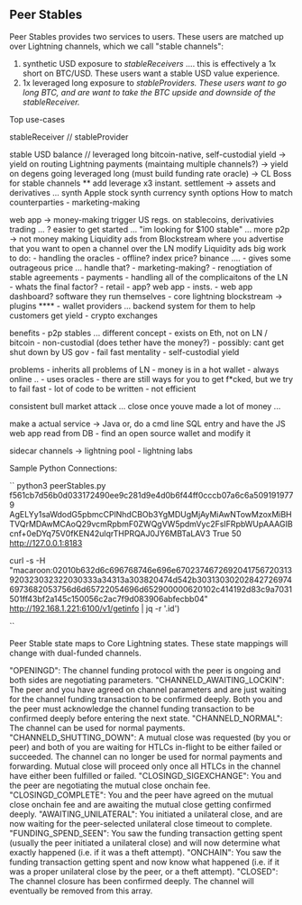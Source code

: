 ## Peer Stables

Peer Stables provides two services to users. These users are matched up over Lightning channels, which we call "stable channels":
<ol>
  <li>synthetic USD exposure to <i>stableReceivers</i> .... this is effectively a 1x short on BTC/USD. These users want a stable USD value experience.</li>
  <li>1x leveraged long exposure to <i>stableProviders. These users want to go long BTC, and are want to take the BTC upside and downside of the stableReceiver.</i></li>
</ol>

Top use-cases

stableReceiver // stableProvider

stable USD balance // leveraged long
bitcoin-native, self-custodial yield -> yield on routing Lightning payments (maintaing multiple channels?) -> yield on degens going leveraged long (must build funding rate oracle) -> CL Boss for stable channels **
add leverage x3
instant. settlement -> assets and derivatives ...
synth Apple stock
synth currency
synth options
How to match counterparties - marketing-making

web app -> money-making
trigger US regs. on stablecoins, derivativies trading ... ?
easier to get started ... "im looking for $100 stable" ...
more p2p -> not money making
Liquidity ads from Blockstream where you advertise that you want to open a channel over the LN
modify Liquidity ads
big work to do: - handling the oracles - offline? index price? binance .... - gives some outrageous price ... handle that? - marketing-making? - renogtiation of stable agreements - payments - handling all of the complicaitons of the LN - whats the final factor? - retail - app? web app - insts. - web app dashboard? software they run themselves - core lightning blockstream -> plugins **** - wallet providers ... backend system for them to help customers get yield - crypto exchanges

benefits - p2p stables ... different concept - exists on Eth, not on LN / bitcoin - non-custodial (does tether have the money?) - possibly: cant get shut down by US gov - fail fast mentality - self-custodial yield

problems - inherits all problems of LN - money is in a hot wallet - always online .. - uses oracles - there are still ways for you to get f*cked, but we try to fail fast - lot of code to be written - not efficient

consistent bull market attack ... close once youve made a lot of money ...

make a actual service -> Java or, do a cmd line SQL entry and have the JS web app read from DB - find an open source wallet and modify it

sidecar channels -> lightning pool - lightning labs

Sample Python Connections:

`` python3 peerStables.py f561cb7d56b0d033172490ee9c281d9e4d0b6f44ff0cccb07a6c6a5091919779 AgELYy1saWdodG5pbmcCPlNhdCBOb3YgMDUgMjAyMiAwNTowMzoxMiBHTVQrMDAwMCAoQ29vcmRpbmF0ZWQgVW5pdmVyc2FsIFRpbWUpAAAGIBcnf+0eDYq75V0fKEN42ulqrTHPRQAJ0JY6MBTaLAV3 True 50 http://127.0.0.1:8183

curl -s -H "macaroon:02010b632d6c696768746e696e6702374672692041756720313920323032322030333a34313a303820474d542b303130302028427269746973682053756d6d65722054696d652900000620102c414192d83c9a7031501ff43bf2a145c150056c2ac7f9d083906abfecbb04" http://192.168.1.221:6100/v1/getinfo | jq -r '.id')

``

Peer Stable state maps to Core Lightning states. These state mappings will change with dual-funded channels.

"OPENINGD": The channel funding protocol with the peer is ongoing and both sides are negotiating parameters.    "CHANNELD_AWAITING_LOCKIN": The peer and you have agreed on channel parameters and are just waiting for the channel funding transaction to be confirmed deeply. Both you and the peer must acknowledge the channel funding transaction to be confirmed deeply before entering the next state. "CHANNELD_NORMAL": The channel can be used for normal payments. "CHANNELD_SHUTTING_DOWN": A mutual close was requested (by you or peer) and both of you are waiting for HTLCs in-flight to be either failed or succeeded. The channel can no longer be used for normal payments and forwarding. Mutual close will proceed only once all HTLCs in the channel have either been fulfilled or failed. "CLOSINGD_SIGEXCHANGE": You and the peer are negotiating the mutual close onchain fee. "CLOSINGD_COMPLETE": You and the peer have agreed on the mutual close onchain fee and are awaiting the mutual close getting confirmed deeply. "AWAITING_UNILATERAL": You initiated a unilateral close, and are now waiting for the peer-selected unilateral close timeout to complete. "FUNDING_SPEND_SEEN": You saw the funding transaction getting spent (usually the peer initiated a unilateral close) and will now determine what exactly happened (i.e. if it was a theft attempt). "ONCHAIN": You saw the funding transaction getting spent and now know what happened (i.e. if it was a proper unilateral close by the peer, or a theft attempt). "CLOSED": The channel closure has been confirmed deeply. The channel will eventually be removed from this array.
